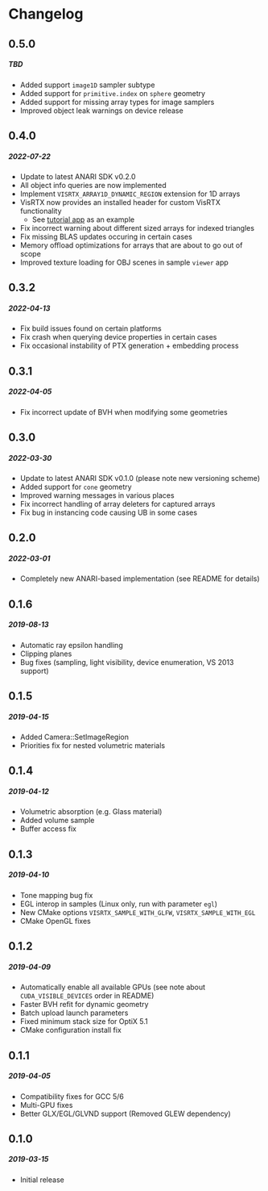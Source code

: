 # Changelog

## 0.5.0
##### TBD
- Added support `image1D` sampler subtype
- Added support for `primitive.index` on `sphere` geometry
- Added support for missing array types for image samplers
- Improved object leak warnings on device release

## 0.4.0
##### 2022-07-22
- Update to latest ANARI SDK v0.2.0
- All object info queries are now implemented
- Implement `VISRTX_ARRAY1D_DYNAMIC_REGION` extension for 1D arrays
- VisRTX now provides an installed header for custom VisRTX functionality
    - See [tutorial app](examples/tutorial) as an example
- Fix incorrect warning about different sized arrays for indexed triangles
- Fix missing BLAS updates occuring in certain cases
- Memory offload optimizations for arrays that are about to go out of scope
- Improved texture loading for OBJ scenes in sample `viewer` app

## 0.3.2
##### 2022-04-13
- Fix build issues found on certain platforms
- Fix crash when querying device properties in certain cases
- Fix occasional instability of PTX generation + embedding process

## 0.3.1
##### 2022-04-05
- Fix incorrect update of BVH when modifying some geometries

## 0.3.0
##### 2022-03-30
- Update to latest ANARI SDK v0.1.0 (please note new versioning scheme)
- Added support for `cone` geometry
- Improved warning messages in various places
- Fix incorrect handling of array deleters for captured arrays
- Fix bug in instancing code causing UB in some cases

## 0.2.0
##### 2022-03-01
- Completely new ANARI-based implementation (see README for details)

## 0.1.6
##### 2019-08-13
- Automatic ray epsilon handling
- Clipping planes
- Bug fixes (sampling, light visibility, device enumeration, VS 2013 support)

## 0.1.5
##### 2019-04-15
- Added Camera::SetImageRegion
- Priorities fix for nested volumetric materials

## 0.1.4
##### 2019-04-12
- Volumetric absorption (e.g. Glass material)
- Added volume sample
- Buffer access fix

## 0.1.3
##### 2019-04-10
- Tone mapping bug fix
- EGL interop in samples (Linux only, run with parameter `egl`)
- New CMake options `VISRTX_SAMPLE_WITH_GLFW`, `VISRTX_SAMPLE_WITH_EGL`
- CMake OpenGL fixes

## 0.1.2
##### 2019-04-09
- Automatically enable all available GPUs (see note about `CUDA_VISIBLE_DEVICES` order in README)
- Faster BVH refit for dynamic geometry
- Batch upload launch parameters
- Fixed minimum stack size for OptiX 5.1
- CMake configuration install fix

## 0.1.1
##### 2019-04-05
- Compatibility fixes for GCC 5/6
- Multi-GPU fixes
- Better GLX/EGL/GLVND support (Removed GLEW dependency)

## 0.1.0
##### 2019-03-15
- Initial release
